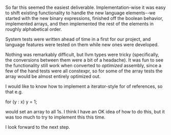 So far this seemed the easiest deliverable. Implementation-wise it was easy to shift existing functionality to handle the new language elements--we started with the new binary expressions, finished off the boolean behavior, implemented arrays, and then implemented the rest of the elements in roughly alphabetical order. 

System tests were written ahead of time in a first for our project, and language features were tested on them while new ones were developed. 

Nothing was remarkably difficult, but llvm types were tricky (specifically, the conversions between them were a bit of a headache). It was fun to see the functionality still work when converted to *optimized* assembly, since a few of the hand tests were all constexpr, so for some of the array tests the array would be almost entirely optimized out. 

I would like to know how to implement a iterator-style for of references, so that e.g.

  for (y : x)  y = 1;

would set an array to all 1s. I think I have an OK idea of how to do this, but it was too much to try to implement this this time.

I look forward to the next step.
